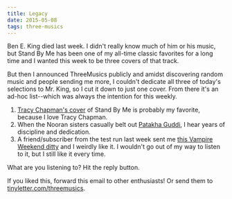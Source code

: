 ```yaml
---
title: Legacy
date: 2015-05-08
tags: three-musics
---
```


 <div>Ben E. King died last week. I didn't really know much of him or his music, but Stand By Me has been one of my all-time classic favorites for a long time and I wanted this week to be three covers of that track.

But then I announced ThreeMusics publicly and amidst discovering random music and people sending me more, I couldn't dedicate all three of today's selections to Mr. King, so I cut it down to just one cover. From there it's an ad-hoc list--which was always the intention for this weekly. </div>

1. <a href="https://www.youtube.com/watch?v=DlZxx3elxBE">Tracy Chapman's cover</a> of Stand By Me is probably my favorite, because I love Tracy Chapman.
1. When the Nooran sisters casually belt out <a href="https://youtu.be/IfrrIYjKwDU?t=46s">Patakha Guddi</a>, I hear years of discipline and dedication.
1. A friend/subscriber from the test run last week sent me <a href="https://www.youtube.com/watch?v=7k7ueRrKRmo">this Vampire Weekend ditty</a> and I weirdly like it. I wouldn't go out of my way to listen to it, but I still like it every time.

What are you listening to? Hit the reply button.

If you liked this, forward this email to other enthusiasts! Or send them to <a href="http://tinyletter.com/threemusics">tinyletter.com/threemusics</a>.
